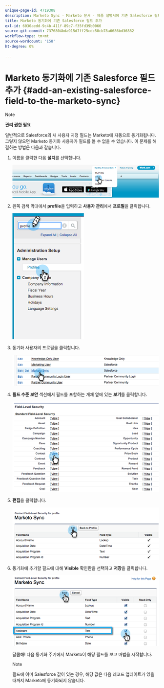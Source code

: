 ```yaml
---
unique-page-id: 4719308
description: Marketo Sync - Marketo 문서 - 제품 설명서에 기존 Salesforce 필드 추가
title: Marketo 동기화에 기존 Salesforce 필드 추가
exl-id: 6030aedd-9c4b-411f-89c7-f35fd39b0066
source-git-commit: 7376804bda915d7ff25cdc50cb78a6686bd36882
workflow-type: tm+mt
source-wordcount: '158'
ht-degree: 0%

---
```


# Marketo 동기화에 기존 Salesforce 필드 추가 {#add-an-existing-salesforce-field-to-the-marketo-sync}

>[!NOTE]
>
>**관리 권한 필요**

일반적으로 Salesforce의 새 사용자 지정 필드는 Marketo에 자동으로 동기화됩니다. 그렇지 않으면 Marketo 동기화 사용자가 필드를 볼 수 없을 수 있습니다. 이 문제를 해결하는 방법은 다음과 같습니다.

1. 이름을 클릭한 다음 **설치**&#x200B;를 선택합니다.

   ![](assets/image2015-6-30-14-3a20-3a6.png)

1. 왼쪽 검색 막대에서 **profile**&#x200B;을 입력하고 **사용자 관리**&#x200B;에서 **프로필**&#x200B;을 클릭합니다.

   ![](assets/image2015-6-30-14-3a20-3a52.png)

1. 동기화 사용자의 프로필을 클릭합니다.

   ![](assets/image2015-6-30-14-3a23-3a41.png)

1. **필드 수준 보안** 섹션에서 필드를 포함하는 개체 옆에 있는 **보기**&#x200B;를 클릭합니다.

   ![](assets/image2015-6-30-14-3a23-3a59.png)

1. **편집**&#x200B;을 클릭합니다.

   ![](assets/image2015-6-30-14-3a24-3a28.png)

1. 동기화에 추가할 필드에 대해 **Visible** 확인란을 선택하고 **저장**&#x200B;을 클릭합니다.

   ![](assets/image2015-6-30-14-3a24-3a49.png)

   달콤해! 다음 동기화 주기에서 Marketo이 해당 필드를 보고 마법을 시작합니다.

   >[!NOTE]
   >
   > 필드에 이미 Salesforce 값이 있는 경우, 해당 값은 다음 레코드 업데이트가 있을 때까지 Marketo에 동기화되지 않습니다.
